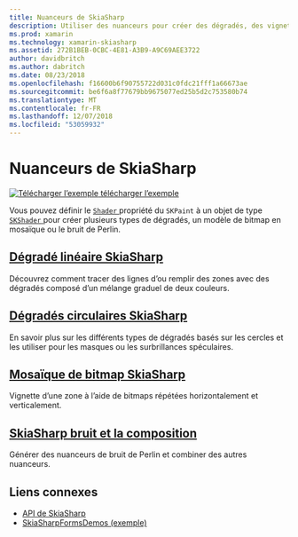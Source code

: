 ```yaml
---
title: Nuanceurs de SkiaSharp
description: Utiliser des nuanceurs pour créer des dégradés, des vignettes de bitmap et bruit de Perlin.
ms.prod: xamarin
ms.technology: xamarin-skiasharp
ms.assetid: 272B1BEB-0CBC-4E81-A3B9-A9C69AEE3722
author: davidbritch
ms.author: dabritch
ms.date: 08/23/2018
ms.openlocfilehash: f16600b6f90755722d031c0fdc21fff1a66673ae
ms.sourcegitcommit: be6f6a8f77679bb9675077ed25b5d2c753580b74
ms.translationtype: MT
ms.contentlocale: fr-FR
ms.lasthandoff: 12/07/2018
ms.locfileid: "53059932"
---
```

# <a name="skiasharp-shaders"></a>Nuanceurs de SkiaSharp

[![Télécharger l’exemple](~/media/shared/download.png) télécharger l’exemple](https://developer.xamarin.com/samples/xamarin-forms/SkiaSharpForms/Demos/)

Vous pouvez définir le [ `Shader` ](xref:SkiaSharp.SKPaint.Shader) propriété du `SKPaint` à un objet de type [ `SKShader` ](xref:SkiaSharp.SKShader) pour créer plusieurs types de dégradés, un modèle de bitmap en mosaïque ou le bruit de Perlin.

## <a name="the-skiasharp-linear-gradientlinear-gradientmd"></a>[Dégradé linéaire SkiaSharp](linear-gradient.md)

Découvrez comment tracer des lignes d’ou remplir des zones avec des dégradés composé d’un mélange graduel de deux couleurs.

## <a name="skiasharp-circular-gradientscircular-gradientsmd"></a>[Dégradés circulaires SkiaSharp](circular-gradients.md)

En savoir plus sur les différents types de dégradés basés sur les cercles et les utiliser pour les masques ou les surbrillances spéculaires.

## <a name="skiasharp-bitmap-tilingbitmap-tilingmd"></a>[Mosaïque de bitmap SkiaSharp](bitmap-tiling.md)

Vignette d’une zone à l’aide de bitmaps répétées horizontalement et verticalement.

## <a name="skiasharp-noise-and-composingnoisemd"></a>[SkiaSharp bruit et la composition](noise.md)

Générer des nuanceurs de bruit de Perlin et combiner des autres nuanceurs.

## <a name="related-links"></a>Liens connexes

- [API de SkiaSharp](https://docs.microsoft.com/dotnet/api/skiasharp)
- [SkiaSharpFormsDemos (exemple)](https://developer.xamarin.com/samples/xamarin-forms/SkiaSharpForms/Demos/)
